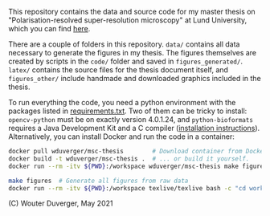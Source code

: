 This repository contains the data and source code for my master thesis on 
"Polarisation-resolved super-resolution microscopy" at Lund University, 
which you can find [here](/latex/Wouter%20Duverger%20MSc%20thesis.pdf).

There are a couple of folders in this repository. `data/` contains all data necessary to generate the figures in my thesis. The figures themselves are created by scripts in the `code/` folder and saved in `figures_generated/`. `latex/` contains the source files for the thesis document itself, and `figures_other/` include handmade and downloaded graphics included in the thesis.

To run everything the code, you need a python environment with the packages listed in [requirements.txt](requirements.txt). Two of them can be tricky to install: `opencv-python` must be on exactly version 4.0.1.24, and `python-bioformats` requires a Java Development Kit and a C compiler ([installation instructions](https://pythonhosted.org/javabridge/installation.html)). Alternatively, you can install Docker and run the code in a container:

```bash
docker pull wduverger/msc-thesis        # Download container from DockerHub,
docker build -t wduverger/msc-thesis .  # ... or build it yourself.
docker run --rm -itv ${PWD}:/workspace wduverger/msc-thesis make figures

make figures  # Generate all figures from raw data
docker run --rm -itv ${PWD}:/workspace texlive/texlive bash -c "cd workspace && make report"
```

(C) Wouter Duverger, May 2021